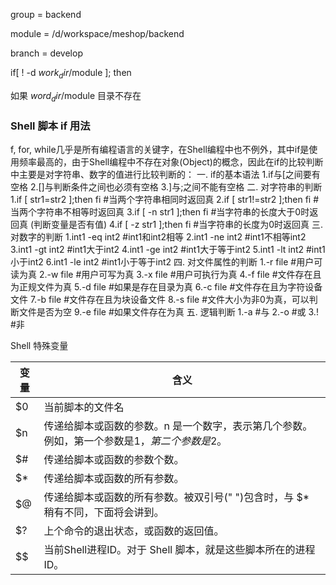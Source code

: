 group = backend

module = /d/workspace/meshop/backend 

branch = develop



if[ ! -d $work_dir/$module ]; then

如果 $word_dir/$module 目录不存在



















### Shell 脚本 if 用法

f, for, while几乎是所有编程语言的关键字，在Shell编程中也不例外，其中if是使用频率最高的，由于Shell编程中不存在对象(Object)的概念，因此在if的比较判断中主要是对字符串、数字的值进行比较判断的：
一. if的基本语法
1.if与[之间要有空格
2.[]与判断条件之间也必须有空格
3.]与;之间不能有空格
二. 对字符串的判断
1.if [ str1=str2 ];then fi #当两个字符串相同时返回真
2.if [ str1!=str2 ];then fi #当两个字符串不相等时返回真
3.if [ -n str1 ];then fi #当字符串的长度大于0时返回真 (判断变量是否有值)
4.if [ -z str1 ];then fi #当字符串的长度为0时返回真
三. 对数字的判断
1.int1 -eq int2 #int1和int2相等
2.int1 -ne int2 #int1不相等int2
3.int1 -gt int2 #int1大于int2
4.int1 -ge int2 #int1大于等于int2
5.int1 -lt int2 #int1小于int2
6.int1 -le int2 #int1小于等于int2
四. 对文件属性的判断
1.-r file #用户可读为真
2.-w file #用户可写为真
3.-x file #用户可执行为真
4.-f file #文件存在且为正规文件为真
5.-d file #如果是存在目录为真
6.-c file #文件存在且为字符设备文件
7.-b file #文件存在且为块设备文件
8.-s file #文件大小为非0为真，可以判断文件是否为空
9.-e file #如果文件存在为真
五. 逻辑判断
1.-a #与
2.-o #或
3.! #非





Shell 特殊变量

| 变量 | 含义                                                         |
| ---- | ------------------------------------------------------------ |
| $0   | 当前脚本的文件名                                             |
| $n   | 传递给脚本或函数的参数。n 是一个数字，表示第几个参数。例如，第一个参数是$1，第二个参数是$2。 |
| $#   | 传递给脚本或函数的参数个数。                                 |
| $*   | 传递给脚本或函数的所有参数。                                 |
| $@   | 传递给脚本或函数的所有参数。被双引号(" ")包含时，与 $* 稍有不同，下面将会讲到。 |
| $?   | 上个命令的退出状态，或函数的返回值。                         |
| $$   | 当前Shell进程ID。对于 Shell 脚本，就是这些脚本所在的进程ID。 |